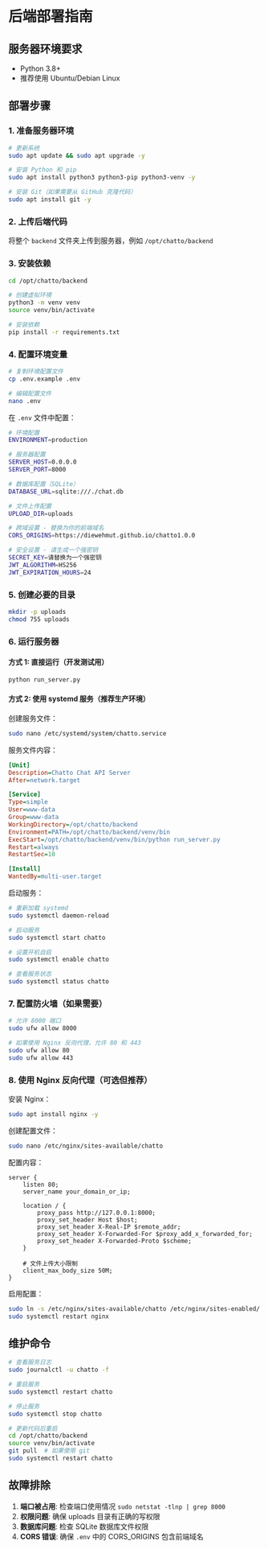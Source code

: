 # 后端部署指南

## 服务器环境要求

- Python 3.8+
- 推荐使用 Ubuntu/Debian Linux

## 部署步骤

### 1. 准备服务器环境

```bash
# 更新系统
sudo apt update && sudo apt upgrade -y

# 安装 Python 和 pip
sudo apt install python3 python3-pip python3-venv -y

# 安装 Git（如果需要从 GitHub 克隆代码）
sudo apt install git -y
```

### 2. 上传后端代码

将整个 `backend` 文件夹上传到服务器，例如 `/opt/chatto/backend`

### 3. 安装依赖

```bash
cd /opt/chatto/backend

# 创建虚拟环境
python3 -m venv venv
source venv/bin/activate

# 安装依赖
pip install -r requirements.txt
```

### 4. 配置环境变量

```bash
# 复制环境配置文件
cp .env.example .env

# 编辑配置文件
nano .env
```

在 `.env` 文件中配置：

```bash
# 环境配置
ENVIRONMENT=production

# 服务器配置
SERVER_HOST=0.0.0.0
SERVER_PORT=8000

# 数据库配置（SQLite）
DATABASE_URL=sqlite:///./chat.db

# 文件上传配置
UPLOAD_DIR=uploads

# 跨域设置 - 替换为你的前端域名
CORS_ORIGINS=https://diewehmut.github.io/chatto1.0.0

# 安全设置 - 请生成一个强密钥
SECRET_KEY=请替换为一个强密钥
JWT_ALGORITHM=HS256
JWT_EXPIRATION_HOURS=24
```

### 5. 创建必要的目录

```bash
mkdir -p uploads
chmod 755 uploads
```

### 6. 运行服务器

#### 方式 1: 直接运行（开发测试用）

```bash
python run_server.py
```

#### 方式 2: 使用 systemd 服务（推荐生产环境）

创建服务文件：

```bash
sudo nano /etc/systemd/system/chatto.service
```

服务文件内容：

```ini
[Unit]
Description=Chatto Chat API Server
After=network.target

[Service]
Type=simple
User=www-data
Group=www-data
WorkingDirectory=/opt/chatto/backend
Environment=PATH=/opt/chatto/backend/venv/bin
ExecStart=/opt/chatto/backend/venv/bin/python run_server.py
Restart=always
RestartSec=10

[Install]
WantedBy=multi-user.target
```

启动服务：

```bash
# 重新加载 systemd
sudo systemctl daemon-reload

# 启动服务
sudo systemctl start chatto

# 设置开机自启
sudo systemctl enable chatto

# 查看服务状态
sudo systemctl status chatto
```

### 7. 配置防火墙（如果需要）

```bash
# 允许 8000 端口
sudo ufw allow 8000

# 如果使用 Nginx 反向代理，允许 80 和 443
sudo ufw allow 80
sudo ufw allow 443
```

### 8. 使用 Nginx 反向代理（可选但推荐）

安装 Nginx：

```bash
sudo apt install nginx -y
```

创建配置文件：

```bash
sudo nano /etc/nginx/sites-available/chatto
```

配置内容：

```nginx
server {
    listen 80;
    server_name your_domain_or_ip;

    location / {
        proxy_pass http://127.0.0.1:8000;
        proxy_set_header Host $host;
        proxy_set_header X-Real-IP $remote_addr;
        proxy_set_header X-Forwarded-For $proxy_add_x_forwarded_for;
        proxy_set_header X-Forwarded-Proto $scheme;
    }

    # 文件上传大小限制
    client_max_body_size 50M;
}
```

启用配置：

```bash
sudo ln -s /etc/nginx/sites-available/chatto /etc/nginx/sites-enabled/
sudo systemctl restart nginx
```

## 维护命令

```bash
# 查看服务日志
sudo journalctl -u chatto -f

# 重启服务
sudo systemctl restart chatto

# 停止服务
sudo systemctl stop chatto

# 更新代码后重启
cd /opt/chatto/backend
source venv/bin/activate
git pull  # 如果使用 git
sudo systemctl restart chatto
```

## 故障排除

1. **端口被占用**: 检查端口使用情况 `sudo netstat -tlnp | grep 8000`
2. **权限问题**: 确保 uploads 目录有正确的写权限
3. **数据库问题**: 检查 SQLite 数据库文件权限
4. **CORS 错误**: 确保 `.env` 中的 CORS_ORIGINS 包含前端域名
